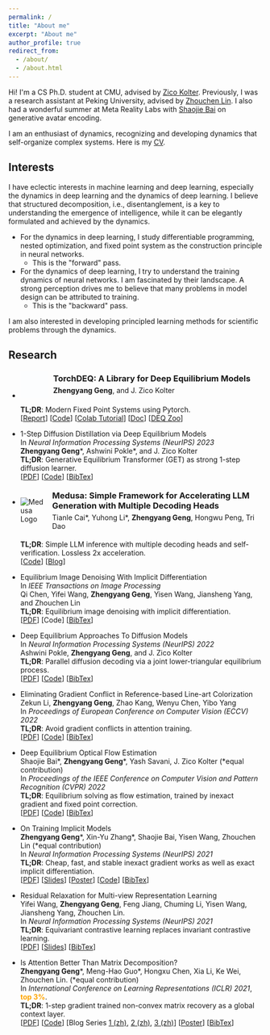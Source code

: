```yaml
---
permalink: /
title: "About me"
excerpt: "About me"
author_profile: true
redirect_from: 
  - /about/
  - /about.html
---
```


Hi! I'm a CS Ph.D. student at CMU, advised by [Zico Kolter](https://zicokolter.com/). Previously, I was a research assistant at Peking University, advised by [Zhouchen Lin](https://zhouchenlin.github.io/). I also had a wonderful summer at Meta Reality Labs with [Shaojie Bai](https://jerrybai1995.github.io/) on generative avatar encoding.

I am an enthusiast of dynamics, recognizing and developing dynamics that self-organize complex systems. Here is my [CV](https://www.overleaf.com/read/dggtmczgrysp).

Interests
---------

I have eclectic interests in machine learning and deep learning, especially the dynamics in deep learning and the dynamics of deep learning. I believe that structured decomposition, i.e., disentanglement, is a key to understanding the emergence of intelligence, while it can be elegantly formulated and achieved by the dynamics.

- For the dynamics in deep learning, I study differentiable programming, nested optimization, and fixed point system as the construction principle in neural networks.
  - This is the "forward" pass.
- For the dynamics of deep learning, I try to understand the training dynamics of neural networks. I am fascinated by their landscape. A strong perception drives me to believe that many problems in model design can be attributed to training.
  - This is the "backward" pass.

I am also interested in developing principled learning methods for scientific problems through the dynamics.

Research
---------

- <div style="display: flex; align-items: center; gap: 10px;">
    <img src="/images/TorchDEQ_Logo.gif" alt="TorchDEQ Logo" width="55">
    <div>
      <h3 style="margin-bottom: 5px;margin-top: 5px;">TorchDEQ: A Library for Deep Equilibrium Models</h3>
      <p style="margin-top: 5px;margin-bottom: 5px"><strong>Zhengyang Geng</strong>, and J. Zico Kolter</p>
    </div>
  </div>

  **TL;DR**: Modern Fixed Point Systems using Pytorch. \
  [[Report](https://arxiv.org/abs/2310.18605)] [[Code](https://github.com/locuslab/get)] [[Colab Tutorial](https://colab.research.google.com/drive/12HiUnde7qLadeZGGtt7FITnSnbUmJr-I?usp=sharing)] [[Doc](https://torchdeq.readthedocs.io/en/latest/get_started.html)] [[DEQ Zoo](https://torchdeq.readthedocs.io/en/latest/deq-zoo/model.html)]

- 1-Step Diffusion Distillation via Deep Equilibrium Models \
  In *Neural Information Processing Systems (NeurIPS) 2023* \
  **Zhengyang Geng**\*, Ashwini Pokle\*, and J. Zico Kolter \
  **TL;DR**: Generative Equilibrium Transformer (GET) as strong 1-step diffusion learner. \
  [[PDF](https://openreview.net/pdf?id=f9eVDYrKXI)] [[Code](https://github.com/locuslab/get)] [[BibTex](https://github.com/Gsunshine/Gsunshine.github.io/blob/master/assets/bib/deq-diffusion.bib)] 

- <div style="display: flex; align-items: center; gap: 10px;">
    <img src="https://lh5.googleusercontent.com/raLdydpYW2EslHE6wFU_p-X-GF8r8OAFI2dap6W4pCNYgDLs4-dGqozHyfCwdt_xmkJks7yB29nUJvLfANISoUQqN5Q6gp3d3Mx8pMvsIpgygpC8px_NDAu5rw-AH9wZAg=w1280" alt="Medusa Logo" width="55">
    <div>
      <h3 style="margin-bottom: 5px;margin-top: 5px;">Medusa: Simple Framework for Accelerating LLM Generation with Multiple Decoding Heads</h3>
      <p style="margin-top: 5px;margin-bottom: 5px"> Tianle Cai*, Yuhong Li*, <strong>Zhengyang Geng</strong>, Hongwu Peng, Tri Dao</p>
    </div>
  </div>

  **TL;DR**: Simple LLM inference with multiple decoding heads and self-verification. Lossless 2x acceleration. \
  [[Code](https://github.com/FasterDecoding/Medusa)] [[Blog](https://sites.google.com/view/medusa-llm)]

- Equilibrium Image Denoising With Implicit Differentiation \
  In *IEEE Transactions on Image Processing* \
  Qi Chen, Yifei Wang, **Zhengyang Geng**, Yisen Wang, Jiansheng Yang, and Zhouchen Lin \
  **TL;DR**: Equilibrium image denoising with implicit differentiation. \
  [[PDF](https://ieeexplore.ieee.org/abstract/document/100705887)] [Code] [[BibTex](https://github.com/Gsunshine/Gsunshine.github.io/blob/master/assets/bib/nerd.bib)]

- Deep Equilibrium Approaches To Diffusion Models \
  In *Neural Information Processing Systems (NeurIPS) 2022* \
  Ashwini Pokle, **Zhengyang Geng**, and J. Zico Kolter \
  **TL;DR**: Parallel diffusion decoding via a joint lower-triangular equilibrium process. \
  [[PDF](https://arxiv.org/abs/2210.12867)] [[Code](https://github.com/locuslab/deq-ddim)] [[BibTex](https://github.com/Gsunshine/Gsunshine.github.io/blob/master/assets/bib/deq-diffusion.bib)] 

- Eliminating Gradient Conflict in Reference-based Line-art Colorization \
  Zekun Li, **Zhengyang Geng**, Zhao Kang, Wenyu Chen, Yibo Yang \
  In *Proceedings of European Conference on Computer Vision (ECCV) 2022* \
  **TL;DR**: Avoid gradient conflicts in attention training. \
  [[PDF](https://arxiv.org/abs/2207.06095)] [[Code](https://github.com/kunkun0w0/SGA)] [[BibTex](https://github.com/Gsunshine/Gsunshine.github.io/blob/master/assets/bib/sga.bib)]

- Deep Equilibrium Optical Flow Estimation \
  Shaojie Bai\*, **Zhengyang Geng**\*, Yash Savani, J. Zico Kolter
  (\*equal contribution) \
  In *Proceedings of the IEEE Conference on Computer Vision and Pattern Recognition (CVPR) 2022* \
  **TL;DR**: Equilibrium solving as flow estimation, trained by inexact gradient and fixed point correction. \
  [[PDF](https://arxiv.org/abs/2204.08442)] [[Code](https://github.com/locuslab/deq-flow)] [[BibTex](https://github.com/Gsunshine/Gsunshine.github.io/blob/master/assets/bib/deq-flow.bib)] 

- On Training Implicit Models \
  **Zhengyang Geng**\*, Xin-Yu Zhang\*, Shaojie Bai, Yisen Wang, Zhouchen Lin
  (\*equal contribution) \
  In *Neural Information Processing Systems (NeurIPS) 2021* \
  **TL;DR**: Cheap, fast, and stable inexact gradient works as well as exact implicit differentiation. \
  [[PDF](https://arxiv.org/pdf/2111.05177.pdf)] [[Slides](https://github.com/Gsunshine/Gsunshine.github.io/blob/master/assets/slides/2021_NeurIPS_On_Training_Implicit_Models_slides.pdf)] [[Poster](https://github.com/Gsunshine/Gsunshine.github.io/blob/master/assets/poster/2021_NeurIPS_On_Training_Implicit_Models_poster.pdf)] [[Code](https://github.com/Gsunshine/phantom_grad)] [[BibTex](https://github.com/Gsunshine/Gsunshine.github.io/blob/master/assets/bib/phantom_grad.bib)] 

- Residual Relaxation for Multi-view Representation Learning \
  Yifei Wang, **Zhengyang Geng**, Feng Jiang, Chuming Li, Yisen Wang, Jiansheng Yang, Zhouchen Lin. \
  In *Neural Information Processing Systems (NeurIPS) 2021* \
  **TL;DR**: Equivariant contrastive learning replaces invariant contrastive learning. \
  [[PDF](https://arxiv.org/pdf/2110.15348.pdf)] [[Slides](https://yifeiwang77.github.io/files/slides/NeurIPS2021_Prelax_slides.pdf)] [[BibTex](https://github.com/Gsunshine/Gsunshine.github.io/blob/master/assets/bib/prelax.bib)]

- Is Attention Better Than Matrix Decomposition? \
  **Zhengyang Geng**\*, Meng-Hao Guo\*, Hongxu Chen, Xia Li, Ke Wei, Zhouchen Lin.
  (\*equal contribution) \
  In *International Conference on Learning Representations (ICLR) 2021*, **<font color='orange'>top 3%</font>**. \
  **TL;DR**: 1-step gradient trained non-convex matrix recovery as a global context layer. \
  [[PDF](https://arxiv.org/pdf/2109.04553.pdf)] [[Code](https://github.com/Gsunshine/Enjoy-Hamburger)] [Blog Series [1 (zh)](https://zhuanlan.zhihu.com/p/369769485), [2 (zh)](https://zhuanlan.zhihu.com/p/369855045), [3 (zh)](https://zhuanlan.zhihu.com/p/370410446)] [[Poster](https://github.com/Gsunshine/Gsunshine.github.io/blob/master/assets/poster/2021_ICLR_Ham_poster.png)] [[BibTex](https://github.com/Gsunshine/Gsunshine.github.io/blob/master/assets/bib/ham.bib)] 

  
  